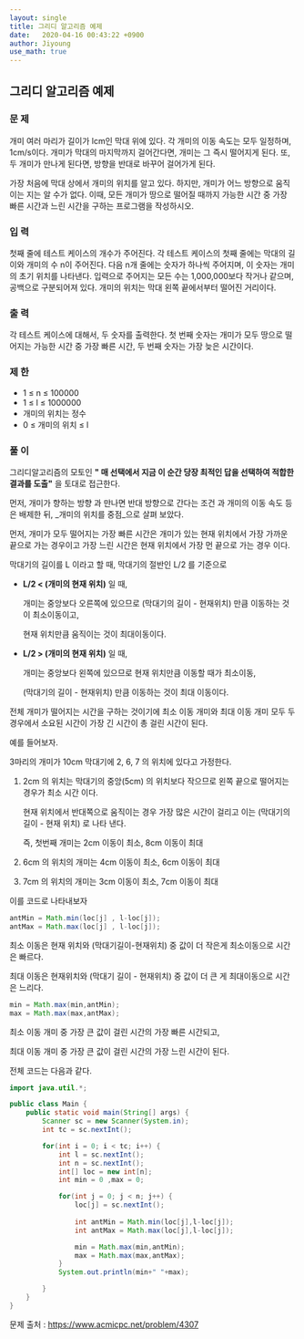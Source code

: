 ```yaml
---
layout: single
title: 그리디 알고리즘 예제
date:   2020-04-16 00:43:22 +0900
author: Jiyoung
use_math: true
---
```


## 그리디 알고리즘 예제

### 문 제

개미 여러 마리가 길이가 lcm인 막대 위에 있다. 각 개미의 이동 속도는 모두 일정하며, 1cm/s이다. 개미가 막대의 마지막까지 걸어간다면, 개미는 그 즉시 떨어지게 된다. 또, 두 개미가 만나게 된다면, 방향을 반대로 바꾸어 걸어가게 된다.

가장 처음에 막대 상에서 개미의 위치를 알고 있다. 하지만, 개미가 어느 방향으로 움직이는 지는 알 수가 없다. 이때, 모든 개미가 땅으로 떨어질 때까지 가능한 시간 중 가장 빠른 시간과 느린 시간을 구하는 프로그램을 작성하시오.



### 입 력

첫째 줄에 테스트 케이스의 개수가 주어진다. 각 테스트 케이스의 첫째 줄에는 막대의 길이와 개미의 수 n이 주어진다. 다음 n개 줄에는 숫자가 하나씩 주어지며, 이 숫자는 개미의 초기 위치를 나타낸다. 입력으로 주어지는 모든 수는 1,000,000보다 작거나 같으며, 공백으로 구분되어져 있다. 개미의 위치는 막대 왼쪽 끝에서부터 떨어진 거리이다.



### 출 력

각 테스트 케이스에 대해서, 두 숫자를 출력한다. 첫 번째 숫자는 개미가 모두 땅으로 떨어지는 가능한 시간 중 가장 빠른 시간, 두 번째 숫자는 가장 늦은 시간이다.



### 제 한

- 1 ≤ n ≤ 100000
- 1 ≤ l ≤ 1000000
- 개미의 위치는 정수
- 0 ≤ 개미의 위치 ≤ l





### 풀 이

그리디알고리즘의 모토인 **" 매 선택에서 지금 이 순간 당장 최적인 답을 선택하여 적합한 결과를 도출"** 을 토대로 접근한다.

먼저, 개미가 향하는 방향 과 만나면 반대 방향으로 간다는 조건 과 개미의 이동 속도 등 은 배제한 뒤, _개미의 위치를 중점_으로 살펴 보았다.



먼저, 개미가 모두 떨어지는 가장 빠른 시간은 개미가 있는 현재 위치에서 가장 가까운 끝으로 가는 경우이고 가장 느린 시간은 현재 위치에서 가장 먼 끝으로 가는 경우 이다.



막대기의 길이를 L 이라고 할 때,  막대기의 절반인 L/2 를 기준으로 

- **L/2 < (개미의 현재 위치)** 일 때, 

  개미는 중앙보다 오른쪽에 있으므로 (막대기의 길이 - 현재위치) 만큼 이동하는 것이 최소이동이고,

  현재 위치만큼 움직이는 것이 최대이동이다.

- **L/2  > (개미의 현재 위치)** 일  때,

  개미는 중앙보다 왼쪽에 있으므로 현재 위치만큼 이동할 때가 최소이동, 

  (막대기의 길이 - 현재위치) 만큼 이동하는 것이 최대 이동이다.



전체 개미가 떨어지는 시간을 구하는 것이기에 최소 이동 개미와 최대 이동 개미 모두 두 경우에서 소요된 시간이 가장 긴 시간이 총 걸린 시간이 된다.



예를 들어보자.

 3마리의 개미가 10cm 막대기에 2, 6, 7 의 위치에 있다고 가정한다.

1. 2cm 의 위치는 막대기의 중앙(5cm) 의 위치보다 작으므로 왼쪽 끝으로 떨어지는 경우가 최소 시간 이다.

   현재 위치에서 반대쪽으로 움직이는 경우 가장 많은 시간이 걸리고 이는 (막대기의 길이 - 현재 위치) 로 나타 낸다.

   즉, 첫번째 개미는 2cm 이동이 최소, 8cm 이동이 최대 

2. 6cm 의 위치의 개미는 4cm 이동이 최소, 6cm 이동이 최대

3. 7cm 의 위치의 개미는 3cm 이동이 최소, 7cm 이동이 최대



이를 코드로 나타내보자

```java
antMin = Math.min(loc[j] , l-loc[j]);
antMax = Math.max(loc[j] , l-loc[j]);
```



최소 이동은 현재 위치와 (막대기길이-현재위치)  중 값이 더 작은게 최소이동으로 시간은 빠르다.

최대 이동은 현재위치와 (막대기 길이 - 현재위치) 중 값이 더 큰 게 최대이동으로 시간은 느리다.



```java
min = Math.max(min,antMin); 
max = Math.max(max,antMax);
```

최소 이동 개미 중 가장 큰 값이  걸린 시간의 가장 빠른 시간되고,

최대 이동 개미 중 가장 큰 값이  걸린 시간의 가장 느린 시간이 된다.



전체 코드는 다음과 같다.

```java
import java.util.*;

public class Main {
    public static void main(String[] args) {
        Scanner sc = new Scanner(System.in);
        int tc = sc.nextInt();

        for(int i = 0; i < tc; i++) {
            int l = sc.nextInt();
            int n = sc.nextInt();
            int[] loc = new int[n];
            int min = 0 ,max = 0;

            for(int j = 0; j < n; j++) {
                loc[j] = sc.nextInt();
                
                int antMin = Math.min(loc[j],l-loc[j]);
                int antMax = Math.max(loc[j],l-loc[j]);

                min = Math.max(min,antMin); 
                max = Math.max(max,antMax);
            }
            System.out.println(min+" "+max);

        }
    }
}
```



 

문제 출처 : https://www.acmicpc.net/problem/4307